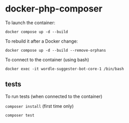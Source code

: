 # docker-php-composer
To launch the container:

```docker compose up -d --build```

To rebuild it after a Docker change:

```docker compose up -d --build --remove-orphans```

To connect to the container (using bash)

```docker exec -it wordle-suggester-bot-core-1 /bin/bash```

## tests
To run tests (when connected to the container)

```composer install``` (first time only)

```composer test```
